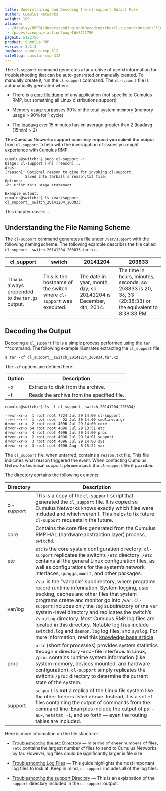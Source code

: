 ```yaml
---
title: Understanding and Decoding the cl-support Output File
author: Cumulus Networks
weight: 109
aliases:
 - /display/RMP31/Understanding+and+Decoding+the+cl-support+Output+File
 - /pages/viewpage.action?pageId=5122756
pageID: 5122756
product: Cumulus RMP
version: 3.1.2
imgData: cumulus-rmp-312
siteSlug: cumulus-rmp-312
---
```

The `cl-support` command generates a tar archive of useful information
for troubleshooting that can be auto-generated or manually created. To
manually create it, run the `cl-support` command. The `cl-support` file
is automatically generated when:

  - There is a [core file dump](http://linux.die.net/man/5/core) of any
    application (not specific to Cumulus RMP, but something all Linux
    distributions support)

  - Memory usage surpasses 90% of the total system memory (memory usage
    \> 90% for 1 cycle)

  - The [loadavg](http://linux.die.net/man/5/proc) over 15 minutes has
    on average greater than 2 (loadavg (15min) \> 2)

The Cumulus Networks support team may request you submit the output from
`cl-support` to help with the investigation of issues you might
experience with Cumulus RMP.

    cumulus@switch:~$ sudo cl-support -h
    Usage: cl-support [-h] [reason]...
    Args:
    [reason]: Optional reason to give for invoking cl-support.
             Saved into tarball's reason.txt file.
    Options:
    -h: Print this usage statement
     
    Example output:
    cumulus@switch:~$ ls /var/support
    cl_support__switch_20141204_203833

This chapter covers ...

## <span>Understanding the File Naming Scheme </span>

The `cl-support` command generates a file under `/var/support` with the
following naming scheme. The following example describes the file called
`cl_support__switch_20141204_203833.tar.xz`.

| cl\_support                                      | switch                                                              | 20141204                                                          | 203833                                                                                                   |
| ------------------------------------------------ | ------------------------------------------------------------------- | ----------------------------------------------------------------- | -------------------------------------------------------------------------------------------------------- |
| This is always prepended to the `tar.gz` output. | This is the hostname of the switch where `cl-support` was executed. | The date in year, month, day; so 20141204 is December, 4th, 2014. | The time in hours, minutes, seconds; so 203833 is 20, 38, 33 (20:38:33) or the equivalent to 8:38:33 PM. |

## <span>Decoding the Output</span>

Decoding a `cl_support` file is a simple process performed using the
`tar` **command. The following example illustrates extracting the
`cl_support` file:

    $ tar -xf cl_support__switch_20141204_203834.tar.xz

The `-xf` options are defined here:

| Option | Description                                |
| ------ | ------------------------------------------ |
| \-x    | Extracts to disk from the archive.         |
| \-f    | Reads the archive from the specified file. |

    cumulus@switch:~$ ls -l cl_support__switch_20141204_203834/
     
    -rwxr-xr-x  1 root root 7724 Jul 29 14:00 cl-support
    -rw-r--r--  1 root root   52 Jul 29 14:00 cmdline.args
    drwxr-xr-x  2 root root 4096 Jul 29 14:00 core
    drwxr-xr-x 64 root root 4096 Jul 29 13:51 etc
    drwxr-xr-x  4 root root 4096 Jul 29 14:00 proc
    drwxr-xr-x  2 root root 4096 Jul 29 14:01 support
    drwxr-xr-x  3 root root 4096 Jul 29 14:00 sys
    drwxr-xr-x  3 root root 4096 Aug  8 15:22 var

The `cl_support` file, when untarred, contains a `reason.txt` file. This
file indicates what reason triggered the event. When contacting Cumulus
Networks technical support, please attach the `cl-support` file if
possible.

The directory contains the following elements:

| Directory  | Description                                                                                                                                                                                                                                                                                                                                                                                                                                                                                                                                                                                                                             |
| ---------- | --------------------------------------------------------------------------------------------------------------------------------------------------------------------------------------------------------------------------------------------------------------------------------------------------------------------------------------------------------------------------------------------------------------------------------------------------------------------------------------------------------------------------------------------------------------------------------------------------------------------------------------- |
| cl-support | This is a copy of the `cl-support` script that generated the `cl_support` file. It is copied so Cumulus Networks knows exactly which files were included and which weren't. This helps to fix future `cl-support` requests in the future.                                                                                                                                                                                                                                                                                                                                                                                               |
| core       | Contains the core files generated from the Cumulus RMP HAL (hardware abstraction layer) process, `switchd`.                                                                                                                                                                                                                                                                                                                                                                                                                                                                                                                             |
| etc        | `etc` is the core system configuration directory. `cl-support` replicates the switch’s `/etc` directory. `/etc` contains all the general Linux configuration files, as well as configurations for the system’s network interfaces, `quagga`, `monit`, and other packages.                                                                                                                                                                                                                                                                                                                                                               |
| var/log    | `/var` is the "variable" subdirectory, where programs record runtime information. System logging, user tracking, caches and other files that system programs create and monitor go into `/var`. `cl-support` includes only the `log` subdirectory of the `var` system-level directory and replicates the switch’s `/var/log` directory. Most Cumulus RMP log files are located in this directory. Notable log files include `switchd.log` and `daemon.log` log files, and `syslog`. For more information, read this [knowledge base article](https://support.cumulusnetworks.com/entries/24125147-Relevant-Log-Files-in-Cumulus-Linux). |
| proc       | `proc` (short for processes) provides system statistics through a directory-and-file interface. In Linux, `/proc` contains runtime system information (like system memory, devices mounted, and hardware configuration). `cl-support` simply replicates the switch’s `/proc` directory to determine the current state of the system.                                                                                                                                                                                                                                                                                                    |
| support    | `support` is **not** a replica of the Linux file system like the other folders listed above. Instead, it is a set of files containing the output of commands from the command line. Examples include the output of `ps -aux`, `netstat -i`, and so forth — even the routing tables are included.                                                                                                                                                                                                                                                                                                                                        |

Here is more information on the file structure:

  - [Troubleshooting the etc
    Directory](/version/cumulus-rmp-312/Monitoring_and_Troubleshooting/Understanding_and_Decoding_the_cl-support_Output_File/Troubleshooting_the_etc_Directory)
    — In terms of sheer numbers of files, `/etc` contains the largest
    number of files to send to Cumulus Networks by far. However, log
    files could be significantly larger in file size.

  - [Troubleshooting Log
    Files](/version/cumulus-rmp-312/Monitoring_and_Troubleshooting/Understanding_and_Decoding_the_cl-support_Output_File/Troubleshooting_Log_Files)
    — This guide highlights the most important log files to look at.
    Keep in mind, `cl-support` includes all of the log files.

  - [Troubleshooting the support
    Directory](/version/cumulus-rmp-312/Monitoring_and_Troubleshooting/Understanding_and_Decoding_the_cl-support_Output_File/Troubleshooting_the_support_Directory)
    — This is an explanation of the `support` directory included in the
    `cl-support` output.
